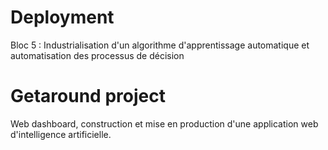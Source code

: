 # Deployment
Bloc 5 : Industrialisation d'un algorithme d'apprentissage automatique et automatisation des processus de décision

# Getaround project
Web dashboard, construction et mise en production d'une application web d'intelligence artificielle.
